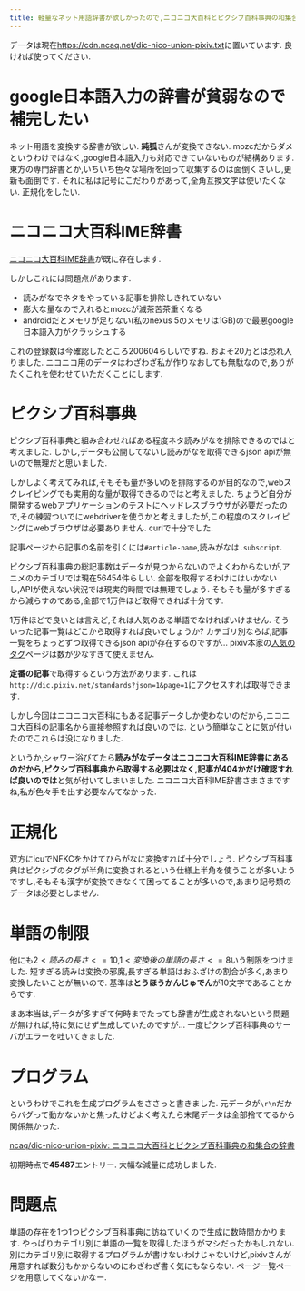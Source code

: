```yaml
---
title: 軽量なネット用語辞書が欲しかったので,ニコニコ大百科とピクシブ百科事典の和集合の辞書を作りました
---
```


データは現在<https://cdn.ncaq.net/dic-nico-union-pixiv.txt>に置いています.
良ければ使ってください.

# google日本語入力の辞書が貧弱なので補完したい

ネット用語を変換する辞書が欲しい.
**純狐**さんが変換できない.
mozcだからダメというわけではなく,google日本語入力も対応できていないものが結構あります.
東方の専門辞書とか,いちいち色々な場所を回って収集するのは面倒くさいし,更新も面倒です.
それに私は記号にこだわりがあって,全角互換文字は使いたくない.
正規化をしたい.

# ニコニコ大百科IME辞書

[ニコニコ大百科IME辞書](http://dic.nicovideo.jp/a/%E3%83%8B%E3%82%B3%E3%83%8B%E3%82%B3%E5%A4%A7%E7%99%BE%E7%A7%91ime%E8%BE%9E%E6%9B%B8)が既に存在します.

しかしこれには問題点があります.

* 読みがなでネタをやっている記事を排除しきれていない
* 膨大な量なので入れるとmozcが滅茶苦茶重くなる
* androidだとメモリが足りない(私のnexus 5のメモリは1GB)ので最悪google日本語入力がクラッシュする

これの登録数は今確認したところ200604らしいですね.
およそ20万とは恐れ入りました.
ニコニコ用のデータはわざわざ私が作りなおしても無駄なので,ありがたくこれを使わせていただくことにします.

# ピクシブ百科事典

ピクシブ百科事典と組み合わせればある程度ネタ読みがなを排除できるのではと考えました.
しかし,データも公開してないし読みがなを取得できるjson apiが無いので無理だと思いました.

しかしよく考えてみれば,そもそも量が多いのを排除するのが目的なので,webスクレイピングでも実用的な量が取得できるのではと考えました.
ちょうど自分が開発するwebアプリケーションのテストにヘッドレスブラウザが必要だったので,その練習ついでにwebdriverを使うかと考えましたが,この程度のスクレイピングにwebブラウザは必要ありません.
curlで十分でした.

記事ページから記事の名前を引くには`#article-name`,読みがなは`.subscript`.

ピクシブ百科事典の総記事数はデータが見つからないのでよくわからないが,アニメのカテゴリでは現在56454件らしい.
全部を取得するわけにはいかないし,APIが使えない状況では現実的時間では無理でしょう.
そもそも量が多すぎるから減らすのである,全部で1万件ほど取得できれば十分です.

1万件ほどで良いとは言えど,それは人気のある単語でなければいけません.
そういった記事一覧はどこから取得すれば良いでしょうか?
カテゴリ別ならば,記事一覧をちょっとずつ取得できるjson apiが存在するのですが…
pixiv本家の[人気のタグ](http://www.pixiv.net/tags.php)ページは数が少なすぎて使えません.

**定番の記事**で取得するという方法があります.
これは`http://dic.pixiv.net/standards?json=1&page=1`にアクセスすれば取得できます.

しかし今回はニコニコ大百科にもある記事データしか使わないのだから,ニコニコ大百科の記事名から直接参照すれば良いのでは.
という簡単なことに気が付いたのでこれらは没になりました.

というか,シャワー浴びてたら**読みがなデータはニコニコ大百科IME辞書にあるのだから,ピクシブ百科事典から取得する必要はなく,記事が404かだけ確認すれば良いのでは**と気が付いてしまいました.
ニコニコ大百科IME辞書さまさまですね,私が色々手を出す必要なんてなかった.

# 正規化

双方にicuでNFKCをかけてひらがなに変換すれば十分でしょう.
ピクシブ百科事典はピクシブのタグが半角に変換されるという仕様上半角を使うことが多いようですし,そもそも漢字が変換できなくて困ってることが多いので,あまり記号類のデータは必要としません.

# 単語の制限

他にも$2 < 読みの長さ <= 10$,$1 < 変換後の単語の長さ <= 8$いう制限をつけました.
短すぎる読みは変換の邪魔,長すぎる単語はおふざけの割合が多く,あまり変換したいことが無いので.
基準は**とうほうかんじゅでん**が10文字であることからです.

まあ本当は,データが多すぎて何時までたっても辞書が生成されないという問題が無ければ,特に気にせず生成していたのですが…
一度ピクシブ百科事典のサーバがエラーを吐いてきました.

# プログラム

というわけでこれを生成プログラムをささっと書きました.
元データが`\r\n`だからバグって動かないかと焦ったけどよく考えたら末尾データは全部捨ててるから関係無かった.

[ncaq/dic-nico-union-pixiv: ニコニコ大百科とピクシブ百科事典の和集合の辞書](https://github.com/ncaq/dic-nico-union-pixiv)

初期時点で**45487**エントリー.
大幅な減量に成功しました.

# 問題点

単語の存在を1つ1つピクシブ百科事典に訪ねていくので生成に数時間かかります.
やっぱりカテゴリ別に単語の一覧を取得したほうがマシだったかもしれない.
別にカテゴリ別に取得するプログラムが書けないわけじゃないけど,pixivさんが用意すれば数分もかからないのにわざわざ書く気にもならない.
ページ一覧ページを用意してくないかなー.
